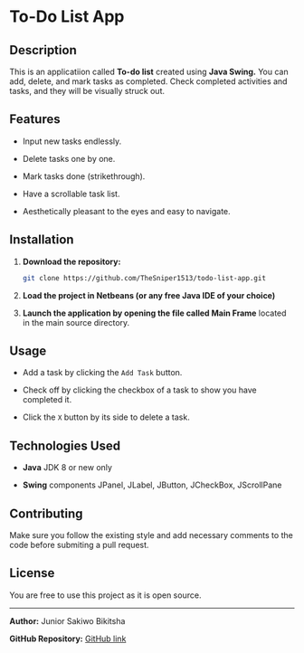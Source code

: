 # To-Do List App

## Description

This is an applicatiion called **To-do list** created using **Java Swing.** You can add, delete, and mark tasks as completed. Check completed activities and tasks, and they will be visually struck out.

## Features

- Input new tasks endlessly.

- Delete tasks one by one.

- Mark tasks done (strikethrough).

- Have a scrollable task list.

- Aesthetically pleasant to the eyes and easy to navigate.

## Installation

1. **Download the repository:**

   ```sh
   git clone https://github.com/TheSniper1513/todo-list-app.git
   ```

2. **Load the project in Netbeans (or any free Java IDE of your choice)**

3. **Launch the application by opening the file called Main Frame** located in the main source directory.

## Usage

- Add a task by clicking the `Add Task` button.

- Check off by clicking the checkbox of a task to show you have completed it.

- Click the `X` button by its side to delete a task.

## Technologies Used

- **Java** JDK 8 or new only

- **Swing** components JPanel, JLabel, JButton, JCheckBox, JScrollPane

## Contributing

Make sure you follow the existing style and add necessary comments to the code before submiting a pull request.

## License 

You are free to use this project as it is open source.

---

**Author:** Junior Sakiwo Bikitsha

**GitHub Repository:** [GitHub link](https://github.com/TheSniper1513/todo-list-app)

